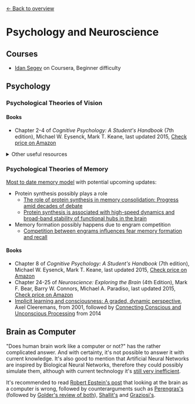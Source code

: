 [← Back to overview](../../../)

# Psychology and Neuroscience

## Courses
* [Idan Segev](https://www.coursera.org/learn/synapses/) on Coursera, Beginner difficulty

## Psychology

### Psychological Theories of Vision

#### Books
* Chapter 2-4 of *Cognitive Psychology: A Student's Handbook* (7th edition), Michael W. Eysenck,‎ Mark T. Keane, last updated 2015, [Check price on Amazon](http://amzn.to/2jwcMGb)

<details>
<summary>Other useful resources</summary>
#### Interesting
* [Why we have blind spots - and how to see the blood vessels inside your own eye](https://youtu.be/L_W-IXqoxHA)
* [Example of the motion aftereffect](https://strobe.cool/)

#### Keywords
* Sensory Organs
* Theories of Color Vision
* Psychophysics
* Eyetracking
* Theories of Vision
* Pattern Recognition
* Object Recognition
* Space Perception Cues
* Gestalt Theories
* Marr Theories
* Biedermann Theories
* Gibson theories
</details>

### Psychological Theories of Memory
<!-- Keywords: Atkinson & Shiffrin, Baddeley model. Mental representation of knowledge. Episodic memory. Autobiographic memory. Excellent memory performance.
Implicit and explicit processes, examples. Implicit/explicit/automatic processing and consciousness. Artificial grammars. -->

[Most to date memory model](https://en.wikibooks.org/wiki/Cognitive_Psychology_and_Cognitive_Neuroscience/Memory) with potential upcoming updates:
* Protein synthesis possibly plays a role
  * [The role of protein synthesis in memory consolidation: Progress amid decades of debate](https://dx.doi.org/10.1016%2Fj.nlm.2007.09.010)
  * [Protein synthesis is associated with high-speed dynamics and broad-band stability of functional hubs in the brain](https://dx.doi.org/10.1016%2Fj.neuroimage.2017.04.062)
* Memory formation possibly happens due to engram competition
  * [Competition between engrams influences fear memory formation and recall](https://dx.doi.org/10.1126/science.aaf0594)

#### Books
* Chapter 8 of *Cognitive Psychology: A Student's Handbook* (7th edition), Michael W. Eysenck,‎ Mark T. Keane, last updated 2015, [Check price on Amazon](http://amzn.to/2jwcMGb)
* Chapter 24-25 of *Neuroscience: Exploring the Brain* (4th Edition), Mark F. Bear,‎ Barry W. Connors,‎ Michael A. Paradiso, last updated 2015, [Check price on Amazon](http://amzn.to/2zMmWxl)
* [Implicit learning and consciousness: A graded, dynamic perspective](https://pdfs.semanticscholar.org/6813/6c840920f66f2b006c109af76925c9e3762c.pdf), Axel Cleeremans, from ‎2001, followed by [Connecting Conscious and Unconscious Processing](http://dx.doi.org/10.1111/cogs.12149) from 2014


## Brain as Computer
"Does human brain work like a computer or not?" has the rather complicated answer. And with certainty, it's not possible to answer it with current knowledge. It's also good to mention that Artificial Neural Networks are inspired by Biological Neural Networks, therefore they could possibly simulate them, although with current technology it's [still very inefficient](http://agi-roadmap.sablatura.info/).

It's recommended to read [Robert Epstein's post](https://aeon.co/essays/your-brain-does-not-process-information-and-it-is-not-a-computer) that looking at the brain as a computer is wrong, followed by counterarguments such as [Perengras's](http://lukependergrass.work/blog/the-information-processing-brain) (followed by [Golder's review of both](https://medium.com/@gdoteof/a-response-to-a-response-to-the-empty-brain-the-information-processing-brain-dde4c6d3aecd)), [Shallit's](http://recursed.blogspot.com/2016/05/yes-your-brain-certainly-is-computer.html) and [Graziosi's](https://sergiograziosi.wordpress.com/2016/05/22/robert-epsteins-empty-essay/).
